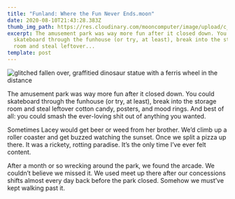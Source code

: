 ```yaml
---
title: "Funland: Where the Fun Never Ends.moon"
date: 2020-08-10T21:43:28.383Z
thumb_img_path: https://res.cloudinary.com/mooncomputer/image/upload/c_scale,e_auto_saturation,h_300,q_auto:best/v1597095501/Moon%20Computer%20Blog/RTF/Funland/funland-glitched-2.jpg
excerpt: The amusement park was way more fun after it closed down. You could
  skateboard through the funhouse (or try, at least), break into the storage
  room and steal leftover...
template: post
---
```

![glitched fallen over, graffitied dinosaur statue with a ferris wheel in the distance](https://res.cloudinary.com/mooncomputer/image/upload/c_scale,e_auto_saturation,h_800,q_auto:best/v1597095501/Moon%20Computer%20Blog/RTF/Funland/funland-glitched-2.jpg "Funland: Where the Fun Never Ends")

The amusement park was way more fun after it closed down. You could skateboard through the funhouse (or try, at least), break into the storage room and steal leftover cotton candy, posters, and mood rings. And best of all: you could smash the ever-loving shit out of anything you wanted. 

Sometimes Lacey would get beer or weed from her brother.  We’d climb up a roller coaster and get buzzed watching the sunset. Once we split a pizza up there. It was a rickety, rotting paradise. It’s the only time I’ve ever felt content.

After a month or so wrecking around the park, we found the arcade. We couldn’t believe we missed it. We used meet up there after our concessions shifts almost every day back before the park closed. Somehow we must’ve kept walking past it.